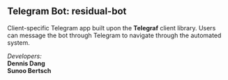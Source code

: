 
## Telegram Bot: residual-bot

Client-specific Telegram app built upon the **Telegraf** client library. 
Users can message the bot through Telegram to navigate through the automated system.

*Developers:* <br />
**Dennis Dang** <br/>
**Sunoo Bertsch**
